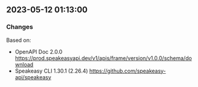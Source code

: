 

## 2023-05-12 01:13:00
### Changes
Based on:
- OpenAPI Doc 2.0.0 https://prod.speakeasyapi.dev/v1/apis/frame/version/v1.0.0/schema/download
- Speakeasy CLI 1.30.1 (2.26.4) https://github.com/speakeasy-api/speakeasy